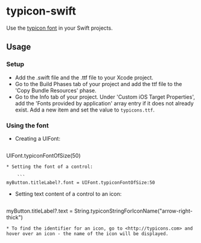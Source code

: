 # typicon-swift
Use the [typicon font](http://www.typicons.com) in your Swift projects.

## Usage

### Setup
* Add the .swift file and the .ttf file to your Xcode project.
* Go to the Build Phases tab of your project and add the ttf file to the 'Copy Bundle Resources' phase.
* Go to the Info tab of your project. Under 'Custom iOS Target Properties', add the 'Fonts provided by application' array entry if it does not already exist. Add a new item and set the value to `typicons.ttf`.

### Using the font
* Creating a UIFont:

    ```
UIFont.typiconFontOfSize(50)
```
* Setting the font of a control:

    ```
myButton.titleLabel?.font = UIFont.typiconFontOfSize:50
```
* Setting text content of a control to an icon:

    ```
myButton.titleLabel?.text = String.typiconStringForIconName("arrow-right-thick")
```
* To find the identifier for an icon, go to <http://typicons.com> and hover over an icon - the name of the icon will be displayed.
